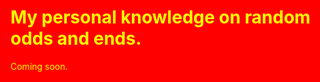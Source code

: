 <html style="background-color:red;">
  <body style="background-color:red;">
  <h1 style="color:yellow">My personal knowledge on random odds and ends.</h1>
  </body>
  <body style="background-color:red;">
  <p style="color:yellow">Coming soon.</p>
  </body>
 </html>
